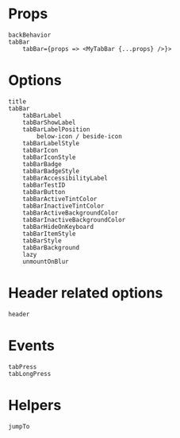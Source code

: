 # Props

    backBehavior
    tabBar
        tabBar={props => <MyTabBar {...props} />}>

# Options

    title
    tabBar
        tabBarLabel
        tabBarShowLabel
        tabBarLabelPosition
            below-icon / beside-icon
        tabBarLabelStyle
        tabBarIcon
        tabBarIconStyle
        tabBarBadge
        tabBarBadgeStyle
        tabBarAccessibilityLabel
        tabBarTestID
        tabBarButton
        tabBarActiveTintColor
        tabBarInactiveTintColor
        tabBarActiveBackgroundColor
        tabBarInactiveBackgroundColor
        tabBarHideOnKeyboard
        tabBarItemStyle
        tabBarStyle
        tabBarBackground
        lazy
        unmountOnBlur

# Header related options

    header

# Events

    tabPress
    tabLongPress

# Helpers

    jumpTo
